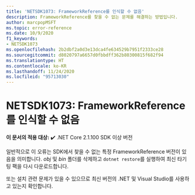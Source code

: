 ```yaml
---
title: 'NETSDK1073: FrameworkReference를 인식할 수 없음'
description: FrameworkReference를 찾을 수 없는 문제를 해결하는 방법입니다.
author: marcpopMSFT
ms.topic: error-reference
ms.date: 10/9/2020
f1_keywords:
- NETSDK1073
ms.openlocfilehash: 2b2dbf2a0d3e13dca4fe634529b7951f2333ce28
ms.sourcegitcommit: d8020797a6657d0fbbdff362b80300815f682f94
ms.translationtype: HT
ms.contentlocale: ko-KR
ms.lasthandoff: 11/24/2020
ms.locfileid: "95713030"
---
```

# <a name="netsdk1073-the-frameworkreference-was-not-recognized"></a>NETSDK1073: FrameworkReference를 인식할 수 없음

**이 문서의 적용 대상:** ✔️ .NET Core 2.1.100 SDK 이상 버전

일반적으로 이 오류는 SDK에서 찾을 수 없는 특정 FrameworkReference 버전이 있음을 의미합니다. *obj* 및 *bin* 폴더를 삭제하고 `dotnet restore`를 실행하여 최신 타기팅 팩을 다시 다운로드합니다.

또는 설치 관련 문제가 있을 수 있으므로 최신 버전의 .NET 및 Visual Studio를 사용하고 있는지 확인합니다.

